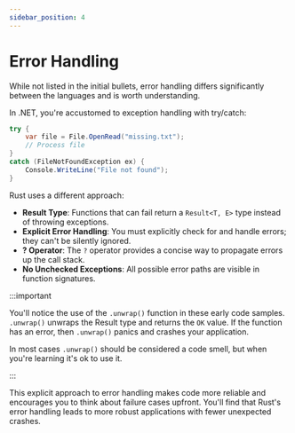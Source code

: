 ```yaml
---
sidebar_position: 4
---
```

# Error Handling

While not listed in the initial bullets, error handling differs significantly between the languages and is worth understanding.

In .NET, you're accustomed to exception handling with try/catch:

```csharp showLineNumbers
try {
    var file = File.OpenRead("missing.txt");
    // Process file
}
catch (FileNotFoundException ex) {
    Console.WriteLine("File not found");
}
```

Rust uses a different approach:
- **Result Type**: Functions that can fail return a `Result<T, E>` type instead of throwing exceptions.
- **Explicit Error Handling**: You must explicitly check for and handle errors; they can't be silently ignored.
- **? Operator**: The `?` operator provides a concise way to propagate errors up the call stack.
- **No Unchecked Exceptions**: All possible error paths are visible in function signatures.

:::important

You'll notice the use of the `.unwrap()` function in these early code samples. `.unwrap()` unwraps the Result type and returns the `OK` value. If the function has an error, then `.unwrap()` panics and crashes your application.

In most cases `.unwrap()` should be considered a code smell, but when you're learning it's ok to use it.

:::

This explicit approach to error handling makes code more reliable and encourages you to think about failure cases upfront. You'll find that Rust's error handling leads to more robust applications with fewer unexpected crashes.